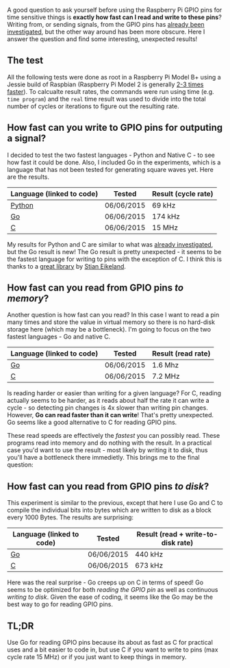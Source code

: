 A good question to ask yourself before using the Raspberry Pi GPIO pins for time sensitive things is **exactly how fast can I read and write to these pins**? Writing from, or sending signals, from the GPIO pins has [already been investigated](http://codeandlife.com/2012/07/03/benchmarking-raspberry-pi-gpio-speed/), but the other way around has been more obscure. Here I answer the question and find some interesting, unexpected results!

## The test

All the following tests were done as root in a Raspberry Pi Model B+ using a Jessie build of Raspbian (Raspberry Pi Model 2 is generally [2-3 times faster](http://codeandlife.com/2015/03/25/raspberry-pi-2-vs-1-gpio-benchmark/)). To calcualte result rates, the commands were run using time (e.g. ```time program```) and the ```real``` time result was used to divide into the total number of cycles or iterations to figure out the resulting rate.

## How fast can you write to GPIO pins for outputing a signal?

I decided to test the two fastest languages - Python and Native C - to see how fast it could be done. Also, I included Go in the experiments, which is a language that has not been tested for generating square waves yet. Here are the results.

|Language (linked to code)  | Tested  | Result (cycle rate)  |
|---|---|---|
| [Python](https://github.com/schollz/raspberrypi_notes/blob/master/gpio_tests/writing/gpio_write.py) |  06/06/2015 |  69 kHz |  
|  [Go](https://github.com/schollz/raspberrypi_notes/blob/master/gpio_tests/writing/gpio_write.go) |   06/06/2015 |  174 kHz |   
| [C](https://github.com/schollz/raspberrypi_notes/blob/master/gpio_tests/writing/gpio_write.c)  |  06/06/2015  | 15 MHz  |  

My results for Python and C are similar to what was [already investigated](http://codeandlife.com/2012/07/03/benchmarking-raspberry-pi-gpio-speed/), but the Go result is new! The Go result is pretty unexpected - it seems to be the fastest language for writing to pins with the exception of C. I think this is thanks to a [great library](https://github.com/stianeikeland/go-rpio) by [Stian Eikeland](https://github.com/stianeikeland).

## How fast can you read from GPIO pins *to memory*?

Another question is how fast can you read? In this case I want to read a pin many times and store the value in virtual memory so there is no hard-disk storage here (which may be a bottleneck). I'm going to focus on the two fastest languages - Go and native C. 

|Language (linked to code)  | Tested  | Result (read rate)  |
|---|---|---|
|  [Go](https://github.com/schollz/raspberrypi_notes/blob/master/gpio_tests/reading/tovariable/read_in_memory.go) |   06/06/2015 |  1.6 Mhz |   
| [C](https://github.com/schollz/raspberrypi_notes/blob/master/gpio_tests/reading/tovariable/read_in_memory.c)  |  06/06/2015  | 7.2 MHz  |  

Is reading harder or easier than writing for a given language? For C, reading actually seems to be harder, as it reads about half the rate it can write a cycle - so detecting pin changes is 4x slower than writing pin changes. However, **Go can read faster than it can write**! That's pretty unexpected. Go seems like a good alternative to C for reading GPIO pins.  

These read speeds are effectively the *fastest* you can possibly read. These programs read into memory and do nothing with the result. In a practical case you'd want to use the result - most likely by writing it to disk, thus you'll have a bottleneck there immedietly. This brings me to the final question:

## How fast can you read from GPIO pins *to disk*?

This experiment is similar to the previous, except that here I use Go and C to compile the individual bits into bytes which are written to disk as a block every 1000 Bytes. The results are surprising:

|Language (linked to code)  | Tested  | Result (read + write-to-disk rate)  |
|---|---|---|
|  [Go](https://github.com/schollz/raspberrypi_notes/blob/master/gpio_tests/reading/tofile/read_to_file.go) |   06/06/2015 |  440 kHz |   
| [C](https://github.com/schollz/raspberrypi_notes/blob/master/gpio_tests/reading/tofile/read_to_file.c)  |  06/06/2015  | 673 kHz  |  

Here was the real surprise - Go creeps up on C in terms of speed! Go seems to be optimized for both *reading the GPIO pin* as well as continuous *writing to disk*. Given the ease of coding, it seems like the Go may be the best way to go for reading GPIO pins.

## TL;DR

Use Go for reading GPIO pins because its about as fast as C for practical uses and a bit easier to code in, but use C if you want to write to pins (max cycle rate 15 MHz) or if you just want to keep things in memory.
